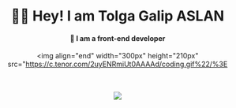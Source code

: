 <div align="center">
  <h1>👨‍✈️ Hey! I am Tolga Galip ASLAN</h1>

<h4>🚀 I am a front-end developer </b></h4>
<div align="center">


 <img align="end"  width="300px" height="210px" src="https://c.tenor.com/2uyENRmiUt0AAAAd/coding.gif%22/%3E

<br/>
<br/>
<img src="https://skillicons.dev/icons?i=html,css,bootstrap,javascript,blender,vscode,github,linkedin,python,unity,discord&theme=dark" />
<br/>
<br/>
<div width="50%"><img width="80%" src="https://github-readme-stats.vercel.app/api?username=tolgagalipaslan&show_icons=true&count_private=true&theme=react&hide_border=true&bg_color=0D1117%22%3E
<img width="80%" src="https://github-readme-streak-stats.herokuapp.com/?user=tolgagalipaslan&theme=black-ice&hide_border=true&stroke=0000&background=0D1117%22%3E
<img width="80%" src="https://activity-graph.herokuapp.com/graph?username=tolgagalipaslan&bg_color=0D1117&color=5BCDEC&line=5BCDEC&point=FFFFFF&hide_border=true%22%3E</div>
